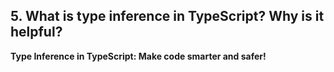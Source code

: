 ## 5. What is type inference in TypeScript? Why is it helpful?

**Type Inference in TypeScript: Make code smarter and safer!**


